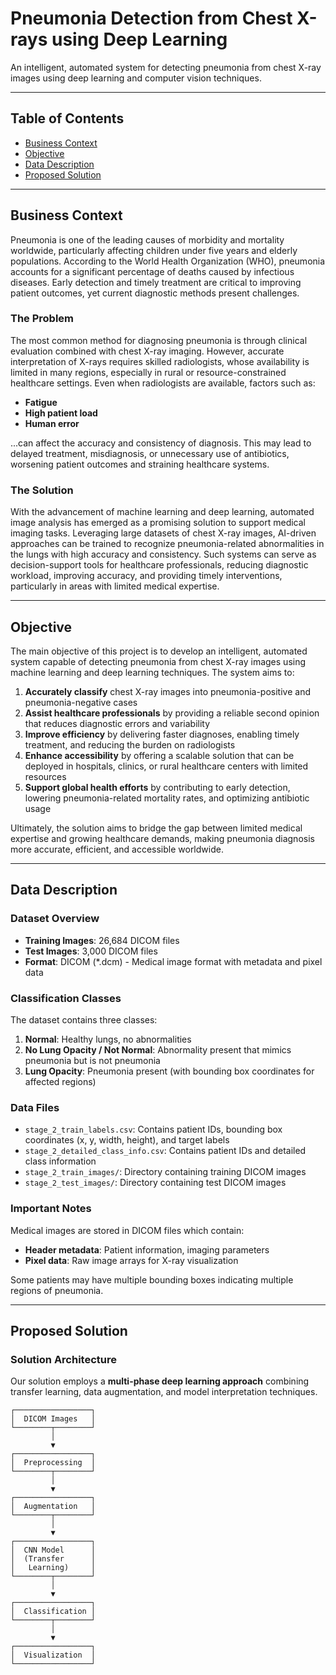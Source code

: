 # Pneumonia Detection from Chest X-rays using Deep Learning

An intelligent, automated system for detecting pneumonia from chest X-ray images using deep learning and computer vision techniques.

---

## Table of Contents

- [Business Context](#business-context)
- [Objective](#objective)
- [Data Description](#data-description)
- [Proposed Solution](#proposed-solution)

---

## Business Context

Pneumonia is one of the leading causes of morbidity and mortality worldwide, particularly affecting children under five years and elderly populations. According to the World Health Organization (WHO), pneumonia accounts for a significant percentage of deaths caused by infectious diseases. Early detection and timely treatment are critical to improving patient outcomes, yet current diagnostic methods present challenges.

### The Problem

The most common method for diagnosing pneumonia is through clinical evaluation combined with chest X-ray imaging. However, accurate interpretation of X-rays requires skilled radiologists, whose availability is limited in many regions, especially in rural or resource-constrained healthcare settings. Even when radiologists are available, factors such as:

- **Fatigue**
- **High patient load**
- **Human error**

...can affect the accuracy and consistency of diagnosis. This may lead to delayed treatment, misdiagnosis, or unnecessary use of antibiotics, worsening patient outcomes and straining healthcare systems.

### The Solution

With the advancement of machine learning and deep learning, automated image analysis has emerged as a promising solution to support medical imaging tasks. Leveraging large datasets of chest X-ray images, AI-driven approaches can be trained to recognize pneumonia-related abnormalities in the lungs with high accuracy and consistency. Such systems can serve as decision-support tools for healthcare professionals, reducing diagnostic workload, improving accuracy, and providing timely interventions, particularly in areas with limited medical expertise.

---

## Objective

The main objective of this project is to develop an intelligent, automated system capable of detecting pneumonia from chest X-ray images using machine learning and deep learning techniques. The system aims to:

1. **Accurately classify** chest X-ray images into pneumonia-positive and pneumonia-negative cases
2. **Assist healthcare professionals** by providing a reliable second opinion that reduces diagnostic errors and variability
3. **Improve efficiency** by delivering faster diagnoses, enabling timely treatment, and reducing the burden on radiologists
4. **Enhance accessibility** by offering a scalable solution that can be deployed in hospitals, clinics, or rural healthcare centers with limited resources
5. **Support global health efforts** by contributing to early detection, lowering pneumonia-related mortality rates, and optimizing antibiotic usage

Ultimately, the solution aims to bridge the gap between limited medical expertise and growing healthcare demands, making pneumonia diagnosis more accurate, efficient, and accessible worldwide.

---

## Data Description

### Dataset Overview

- **Training Images**: 26,684 DICOM files
- **Test Images**: 3,000 DICOM files
- **Format**: DICOM (*.dcm) - Medical image format with metadata and pixel data

### Classification Classes

The dataset contains three classes:

1. **Normal**: Healthy lungs, no abnormalities
2. **No Lung Opacity / Not Normal**: Abnormality present that mimics pneumonia but is not pneumonia
3. **Lung Opacity**: Pneumonia present (with bounding box coordinates for affected regions)

### Data Files

- `stage_2_train_labels.csv`: Contains patient IDs, bounding box coordinates (x, y, width, height), and target labels
- `stage_2_detailed_class_info.csv`: Contains patient IDs and detailed class information
- `stage_2_train_images/`: Directory containing training DICOM images
- `stage_2_test_images/`: Directory containing test DICOM images

### Important Notes

Medical images are stored in DICOM files which contain:
- **Header metadata**: Patient information, imaging parameters
- **Pixel data**: Raw image arrays for X-ray visualization

Some patients may have multiple bounding boxes indicating multiple regions of pneumonia.

---

## Proposed Solution

### Solution Architecture

Our solution employs a **multi-phase deep learning approach** combining transfer learning, data augmentation, and model interpretation techniques.

```
┌─────────────────┐
│  DICOM Images   │
└────────┬────────┘
         │
         ▼
┌─────────────────┐
│  Preprocessing  │
└────────┬────────┘
         │
         ▼
┌─────────────────┐
│  Augmentation   │
└────────┬────────┘
         │
         ▼
┌─────────────────┐
│  CNN Model      │
│  (Transfer      │
│   Learning)     │
└────────┬────────┘
         │
         ▼
┌─────────────────┐
│  Classification │
└────────┬────────┘
         │
         ▼
┌─────────────────┐
│  Visualization  │
└─────────────────┘
```


